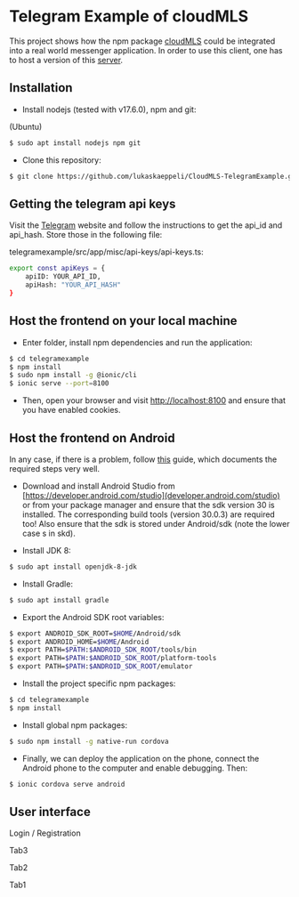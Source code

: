 # Telegram Example of cloudMLS

This project shows how the npm package [cloudMLS](https://www.npmjs.org/package/cloudmls) could be integrated into a real world messenger application. In order to use this client, one has to host a version of this [server](https://github.com/lukaskaeppeli/CloudMLS-KeyServer).

## Installation

- Install nodejs (tested with v17.6.0), npm and git:

(Ubuntu)
```bash
$ sudo apt install nodejs npm git
```

- Clone this repository:

```bash
$ git clone https://github.com/lukaskaeppeli/CloudMLS-TelegramExample.git
```

## Getting the telegram api keys
Visit the [Telegram](https://core.telegram.org/api/obtaining_api_id) website and follow the instructions to get the api_id and api_hash. Store those in the following file:

telegramexample/src/app/misc/api-keys/api-keys.ts:
```bash
export const apiKeys = {
    apiID: YOUR_API_ID, 	
    apiHash: "YOUR_API_HASH"
}
```


## Host the frontend on your local machine

- Enter folder, install npm dependencies and run the application:

```bash
$ cd telegramexample
$ npm install
$ sudo npm install -g @ionic/cli
$ ionic serve --port=8100
```

- Then, open your browser and visit [http://localhost:8100](http://localhost:8100) and ensure that you have enabled cookies.


## Host the frontend on Android
In any case, if there is a problem, follow [this](https://ionicframework.com/docs/developing/android) guide, which documents the required steps very well.

- Download and install Android Studio from [https://developer.android.com/studio](developer.android.com/studio) or from your package manager and ensure that the sdk version 30 is installed. The corresponding build tools (version 30.0.3) are required too! Also ensure that the sdk is stored under Android/sdk (note the lower case s in skd).

- Install JDK 8:
```bash
$ sudo apt install openjdk-8-jdk
```

- Install Gradle:
```bash
$ sudo apt install gradle
```

- Export the Android SDK root variables:
```bash
$ export ANDROID_SDK_ROOT=$HOME/Android/sdk 
$ export ANDROID_HOME=$HOME/Android
$ export PATH=$PATH:$ANDROID_SDK_ROOT/tools/bin
$ export PATH=$PATH:$ANDROID_SDK_ROOT/platform-tools
$ export PATH=$PATH:$ANDROID_SDK_ROOT/emulator
```

- Install the project specific npm packages:
```bash 
$ cd telegramexample
$ npm install
```

- Install global npm packages:
```bash
$ sudo npm install -g native-run cordova
```

- Finally, we can deploy the application on the phone, connect the Android phone to the computer and enable debugging. Then:
```bash
$ ionic cordova serve android
```


## User interface

Login / Registration


Tab3


Tab2 


Tab1